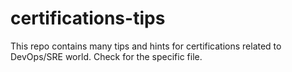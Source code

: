 # certifications-tips

This repo contains many tips and hints for certifications related to DevOps/SRE world. Check for the specific file.
